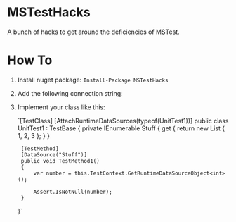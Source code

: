 MSTestHacks
===========

A bunch of hacks to get around the deficiencies of MSTest.

How To
======

1. Install nuget package: `Install-Package MSTestHacks`

2. Add the following connection string:

   <connectionStrings>
      <add name="RuntimeDataSource" connectionString="Data Source=(LocalDB)\v11.0;AttachDbFilename=|DataDirectory|\RuntimeDataSource\RuntimeDataSource.mdf;Integrated Security=True;Connect Timeout=30" providerName="System.Data.SqlClient" />
   </connectionStrings>

3. Implement your class like this:

    `[TestClass]
    [AttachRuntimeDataSources(typeof(UnitTest1))]
    public class UnitTest1 : TestBase
    {
        private IEnumerable<int> Stuff
        {
            get
            {
                return new List<int> { 1, 2, 3 };
            }
        }

        [TestMethod]
        [DataSource("Stuff")]
        public void TestMethod1()
        {
            var number = this.TestContext.GetRuntimeDataSourceObject<int>();

            Assert.IsNotNull(number);
        }
    }`
